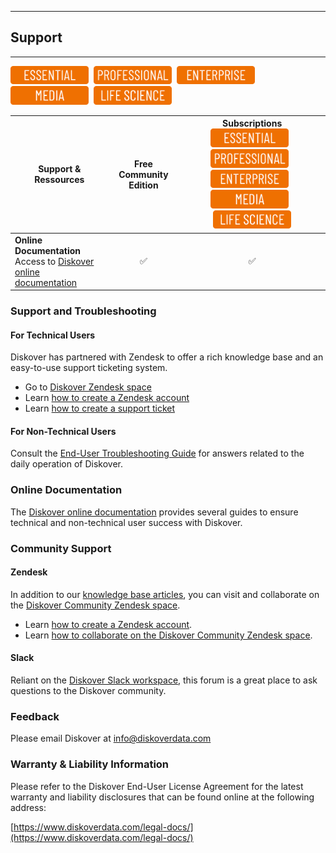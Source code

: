 ___
## Support
___


<img src="images/button_edition_essential.png" width="125">&nbsp;&nbsp;<img src="images/button_edition_professional.png" width="125">&nbsp;&nbsp;<img src="images/button_edition_enterprise.png" width="125">&nbsp;&nbsp;<img src="images/button_edition_media.png" width="125">&nbsp;&nbsp;<img src="images/button_edition_life_science.png" width="125">

| Support & Ressources | Free Community Edition | Subscriptions<br><img src="images/button_edition_essential.png" width="125">&nbsp;&nbsp;<img src="images/button_edition_professional.png" width="125">&nbsp;&nbsp;<img src="images/button_edition_enterprise.png" width="125">&nbsp;&nbsp;<img src="images/button_edition_media.png" width="125">&nbsp;&nbsp;<img src="images/button_edition_life_science.png" width="125"> |
| --- | :---: | :---: |
| **Online Documentation**<br>Access to [Diskover online documentation](https://docs.diskoverdata.com/) | ✅ | ✅ |






### Support and Troubleshooting

#### For Technical Users

Diskover has partnered with Zendesk to offer a rich knowledge base and an easy-to-use support ticketing system.

- Go to [Diskover Zendesk space](https://diskoverdata.zendesk.com/)
- Learn [how to create a Zendesk account](https://docs.diskoverdata.com/tech_support_and_troubleshooting/#create-a-zendesk-account)
- Learn [how to create a support ticket](https://docs.diskoverdata.com/tech_support_and_troubleshooting/)

#### For Non-Technical Users

Consult the [End-User Troubleshooting Guide](https://docs.diskoverdata.com/diskover_troubleshooting_end_user/) for answers related to the daily operation of Diskover.

### Online Documentation

The [Diskover online documentation](https://docs.diskoverdata.com/) provides several guides to ensure technical and non-technical user success with Diskover.

### Community Support

#### Zendesk

In addition to our [knowledge base articles](https://diskoverdata.zendesk.com/), you can visit and collaborate on the [Diskover Community Zendesk space](https://support.diskoverdata.com/hc/en-us/community/topics).

- Learn [how to create a Zendesk account](https://docs.diskoverdata.com/tech_support_and_troubleshooting/#create-a-zendesk-account).
- Learn [how to collaborate on the Diskover Community Zendesk space](https://docs.diskoverdata.com/tech_support_and_troubleshooting/#diskover-community).

#### Slack

Reliant on the [Diskover Slack workspace](https://diskoverworkspace.slack.com/ssb/redirect#/), this forum is a great place to ask questions to the Diskover community.

### Feedback

Please email Diskover at [info@diskoverdata.com](mailto:info@diskoverdata.com)

### Warranty & Liability Information

Please refer to the Diskover End-User License Agreement for the latest warranty and liability disclosures that can be found online at the following address:  

[https://www.diskoverdata.com/legal-docs/](https://www.diskoverdata.com/legal-docs/)
